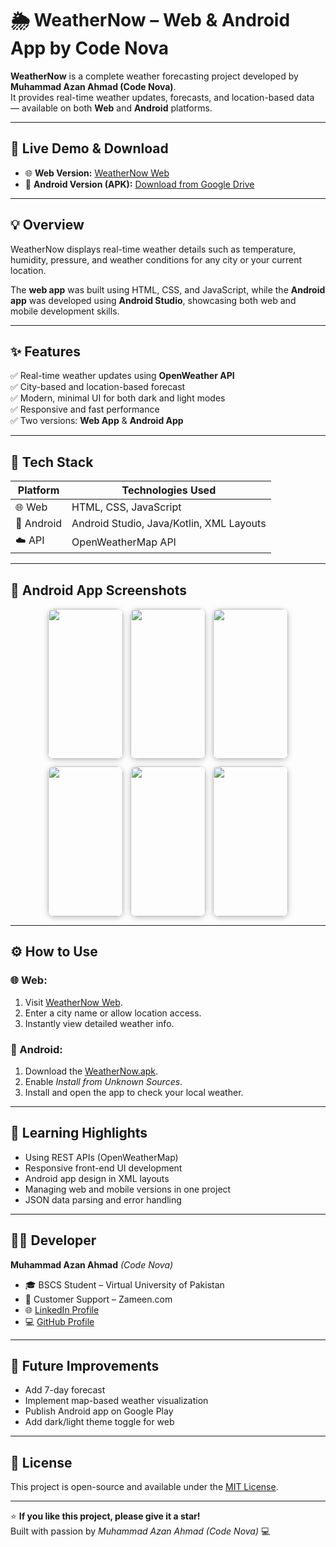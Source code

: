 # 🌦️ WeatherNow – Web & Android App by Code Nova

**WeatherNow** is a complete weather forecasting project developed by **Muhammad Azan Ahmad (Code Nova)**.  
It provides real-time weather updates, forecasts, and location-based data — available on both **Web** and **Android** platforms.

---

## 🚀 Live Demo & Download

- 🌐 **Web Version:** [WeatherNow Web](https://code2926.github.io/weathernow/)  
- 📱 **Android Version (APK):** [Download from Google Drive](https://drive.google.com/file/d/15rknttaWdqaa0RuGELhzP15vGP_K6Pzc/view?usp=sharing)

---

## 💡 Overview

WeatherNow displays real-time weather details such as temperature, humidity, pressure, and weather conditions for any city or your current location.

The **web app** was built using HTML, CSS, and JavaScript, while the **Android app** was developed using **Android Studio**, showcasing both web and mobile development skills.

---

## ✨ Features

✅ Real-time weather updates using **OpenWeather API**  
✅ City-based and location-based forecast  
✅ Modern, minimal UI for both dark and light modes  
✅ Responsive and fast performance  
✅ Two versions: **Web App** & **Android App**

---

## 🧩 Tech Stack

| Platform | Technologies Used |
|-----------|-------------------|
| 🌐 Web | HTML, CSS, JavaScript |
| 📱 Android | Android Studio, Java/Kotlin, XML Layouts |
| ☁️ API | OpenWeatherMap API |

---

## 📱 Android App Screenshots

<p align="center" style="display: flex; flex-wrap: wrap; justify-content: center; gap: 12px;">

  <img src="https://github.com/user-attachments/assets/c85e98eb-4434-4cd1-bbac-e10fc4791569" width="120" height="240" style="border-radius: 10px; box-shadow: 0 2px 8px rgba(0,0,0,0.25); object-fit: cover;" />
  <img src="https://github.com/user-attachments/assets/4a490494-05d1-4ca4-bc2f-97bbe397bb91" width="120" height="240" style="border-radius: 10px; box-shadow: 0 2px 8px rgba(0,0,0,0.25); object-fit: cover;" />
  <img src="https://github.com/user-attachments/assets/a1913ba7-f6ea-46f7-82be-2d8a02ffd179" width="120" height="240" style="border-radius: 10px; box-shadow: 0 2px 8px rgba(0,0,0,0.25); object-fit: cover;" />
  <img src="https://github.com/user-attachments/assets/b3cb199d-15da-4a9b-914f-f57f1526112a" width="120" height="240" style="border-radius: 10px; box-shadow: 0 2px 8px rgba(0,0,0,0.25); object-fit: cover;" />
  <img src="https://github.com/user-attachments/assets/55ae108b-c27d-4bce-bc96-bdc3c01bb2be" width="120" height="240" style="border-radius: 10px; box-shadow: 0 2px 8px rgba(0,0,0,0.25); object-fit: cover;" />
  <img src="https://github.com/user-attachments/assets/c9cf9894-5625-49cc-9405-02c8bd99c78a" width="120" height="240" style="border-radius: 10px; box-shadow: 0 2px 8px rgba(0,0,0,0.25); object-fit: cover;" />

</p>

---

## ⚙️ How to Use

### 🌐 Web:
1. Visit [WeatherNow Web](https://code2926.github.io/weathernow/).  
2. Enter a city name or allow location access.  
3. Instantly view detailed weather info.

### 📱 Android:
1. Download the [WeatherNow.apk](https://drive.google.com/file/d/15rknttaWdqaa0RuGELhzP15vGP_K6Pzc/view?usp=sharing).  
2. Enable *Install from Unknown Sources*.  
3. Install and open the app to check your local weather.

---

## 🧠 Learning Highlights

- Using REST APIs (OpenWeatherMap)
- Responsive front-end UI development
- Android app design in XML layouts
- Managing web and mobile versions in one project
- JSON data parsing and error handling

---

## 👨‍💻 Developer

**Muhammad Azan Ahmad** *(Code Nova)*  
- 🎓 BSCS Student – Virtual University of Pakistan  
- 💼 Customer Support – Zameen.com  
- 🌐 [LinkedIn Profile](https://www.linkedin.com/in/muhammad-azan-ahmad-171b48384/)  
- 💻 [GitHub Profile](https://github.com/Code2926)

---

## 🏁 Future Improvements

- Add 7-day forecast  
- Implement map-based weather visualization  
- Publish Android app on Google Play  
- Add dark/light theme toggle for web

---

## 📜 License

This project is open-source and available under the [MIT License](LICENSE).

---

⭐ **If you like this project, please give it a star!**  
Built with passion by *Muhammad Azan Ahmad (Code Nova)* 💻
